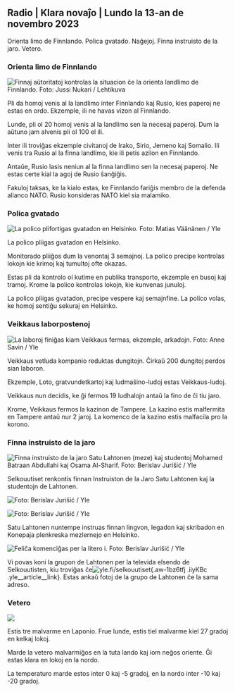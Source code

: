 ## Radio \| Klara novaĵo \| Lundo la 13-an de novembro 2023

Orienta limo de Finnlando. Polica gvatado. Naĝejoj. Finna instruisto de la jaro. Vetero.

### Orienta limo de Finnlando

![Finnaj aŭtoritatoj kontrolas la situacion ĉe la orienta landlimo de Finnlando. Foto: Jussi Nukari / Lehtikuva](https://images.cdn.yle.fi/image/upload/c_crop,h_2880,w_5120,x_0,y_171/ar_1.7777777777777777,c_fill,g_faces,h_671/0d_1205,w_1201q_auto:eco/f_auto/fl_lossy/v1699859472/39-11996406551cb5a3d93a)

Pli da homoj venis al la landlimo inter Finnlando kaj Rusio, kies paperoj ne estas en ordo. Ekzemple, ili ne havas vizon al Finnlando.

Lunde, pli ol 20 homoj venis al la landlimo sen la necesaj paperoj. Dum la aŭtuno jam alvenis pli ol 100 el ili.

Inter ili troviĝas ekzemple civitanoj de Irako, Sirio, Jemeno kaj Somalio. Ili venis tra Rusio al la finna landlimo, kie ili petis azilon en Finnlando.

Antaŭe, Rusio lasis neniun al la finna landlimo sen la necesaj paperoj. Ne estas certe kial la agoj de Rusio ŝanĝiĝis.

Fakuloj taksas, ke la kialo estas, ke Finnlando fariĝis membro de la defenda alianco NATO. Rusio konsideras NATO kiel sia malamiko.

### Polica gvatado

![La polico plifortigas gvatadon en Helsinko. Foto: Matias Väänänen / Yle](https://images.cdn.yle.fi/image/upload/c_crop,h_2889,w_5148,x_0,y_107/ar_1.7777777777777777,c_fill,g_faces,w_12_1200,w/12_1205q_auto:eco/f_auto/fl_lossy/v1697807957/39-11771286512a4e83c1e1)

La polico pliigas gvatadon en Helsinko.

Monitorado pliiĝos dum la venontaj 3 semajnoj. La polico precipe kontrolas lokojn kie krimoj kaj tumultoj ofte okazas.

Estas pli da kontrolo ol kutime en publika transporto, ekzemple en busoj kaj tramoj. Krome la polico kontrolas lokojn, kie kunvenas junuloj.

La polico pliigas gvatadon, precipe vespere kaj semajnfine. La polico volas, ke homoj sentiĝu sekuraj en Helsinko.

### Veikkaus laborpostenoj

![La laboroj finiĝas kiam Veikkaus fermas, ekzemple, arkadojn. Foto: Anne Savin / Yle](https://images.cdn.yle.fi/image/upload/c_crop,h_1928,w_3427,x_567,y_428/ar_1.7777777777777777,c_fill,g_faces,h_6701/0_r_1201/wp_q_auto:eco/f_auto/fl_lossy/v1633956464/39-86542961643200866ed)

Veikkaus vetluda kompanio reduktas dungitojn. Ĉirkaŭ 200 dungitoj perdos sian laboron.

Ekzemple, Loto, gratvundetkartoj kaj ludmaŝino-ludoj estas Veikkaus-ludoj.

Veikkaus nun decidis, ke ĝi fermos 19 ludhalojn antaŭ la fino de ĉi tiu jaro.

Krome, Veikkaus fermos la kazinon de Tampere. La kazino estis malfermita en Tampere antaŭ nur 2 jaroj. La komenco de la kazino estis malfacila pro la korono.

### Finna instruisto de la jaro

![Finna instruisto de la jaro Satu Lahtonen (meze) kaj studentoj Mohamed Batraan Abdullahi kaj Osama Al-Sharif. Foto: Berislav Jurišić / Yle](https://images.cdn.yle.fi/image/upload/c_crop,h_2982,w_5300,x_0,y_0/ar_1.7777777777777777,c_fill,g_faces,h_6701/0d_1201/0d_1201/0d_1201.q_auto:eco/f_auto/fl_lossy/v1699438785/39-1197531654b5ee49bf1f)

Selkouutiset renkontis finnan Instruiston de la Jaro Satu Lahtonen kaj la studentojn de Lahtonen.

![ Foto: Berislav Jurišić / Yle](https://images.cdn.yle.fi/image/upload/c_crop,h_3153,w_5603,x_0,y_0/ar_1.7777777777777777,c_fill,g_faces,w_12_r.0/q_auto:eco/f_auto/fl_lossy/v1699438827/39-1197537654b5ee95baf1)

![ Foto: Berislav Jurišić / Yle](https://images.cdn.yle.fi/image/upload/c_crop,h_3362,w_5987,x_0,y_0/ar_1.7777777777777777,c_fill,g_faces,w_12_r.0/q_auto:eco/f_auto/fl_lossy/v1699438816/39-1197536654b5ee899b41)

Satu Lahtonen nuntempe instruas finnan lingvon, legadon kaj skribadon en Konepaja plenkreska mezlernejo en Helsinko.

![Feliĉa komenciĝas per la litero i. Foto: Berislav Jurišić / Yle](https://images.cdn.yle.fi/image/upload/c_crop,h_3362,w_5987,x_0,y_0/ar_1.7777777777777777,c_fill,g_faces,h_6701/0d_1205/0d_1201.q_auto:eco/f_auto/fl_lossy/v1699438816/39-1197535654b5ee7e3b58)

Vi povas koni la grupon de Lahtonen per la televida elsendo de Selkouutisten, kiu troviĝas ĉe![yle.fi/selkouutiset](https://yle.fi/selkouutiset){.aw-1bz6tfj .iiyKBc .yle__article__link}. Estas ankaŭ fotoj de la grupo de Lahtonen ĉe la sama adreso.

### Vetero

![](https://images.cdn.yle.fi/image/upload/c_crop,h_1080,w_1919,x_0,y_0/ar_1.777777777777777,c_fill,g_faces,h_675,w_1200/dpr_1eco.0/dpr_1eco:f_auto/fl_lossy/v1699893163/39-119999365524f872df8f)

Estis tre malvarme en Laponio. Frue lunde, estis tiel malvarme kiel 27 gradoj en kelkaj lokoj.

Marde la vetero malvarmiĝos en la tuta lando kaj iom neĝos oriente. Ĝi estas klara en lokoj en la nordo.

La temperaturo marde estos inter 0 kaj -5 gradoj, en la nordo inter -10 kaj -20 gradoj.